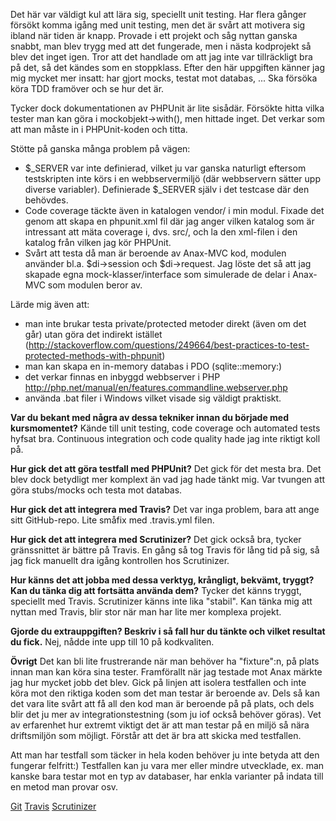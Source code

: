 Det här var väldigt kul att lära sig, speciellt unit testing. Har flera gånger försökt komma igång med unit testing, men det är svårt att motivera sig ibland när tiden är knapp. Provade i ett projekt och såg nyttan ganska snabbt, man blev trygg med att det fungerade, men i nästa kodprojekt så blev det inget igen. Tror att det handlade om att jag inte var tillräckligt bra på det, så det kändes som en stoppklass. Efter den här uppgiften känner jag mig mycket mer insatt: har gjort mocks, testat mot databas, ... Ska försöka köra TDD framöver och se hur det är.

Tycker dock dokumentationen av PHPUnit är lite sisådär. Försökte hitta vilka tester man kan göra i mockobjekt->with(<test>), men hittade inget. Det verkar som att man måste in i PHPUnit-koden och titta.

Stötte på ganska många problem på vägen:
* $_SERVER var inte definierad, vilket ju var ganska naturligt eftersom testskripten inte körs i en webbservermiljö (där webbservern sätter upp diverse variabler). Definierade $_SERVER själv i det testcase där den behövdes.
* Code coverage täckte även in katalogen vendor/ i min modul. Fixade det genom att skapa en phpunit.xml fil där jag anger vilken katalog som är intressant att mäta coverage i, dvs. src/, och la den xml-filen i den katalog från vilken jag kör PHPUnit.
* Svårt att testa då man är beroende av Anax-MVC kod, modulen använder bl.a. $di->session och $di->request. Jag löste det så att jag skapade egna mock-klasser/interface som simulerade de delar i Anax-MVC som modulen beror av.

Lärde mig även att:
* man inte brukar testa private/protected metoder direkt (även om det går) utan göra det indirekt istället (http://stackoverflow.com/questions/249664/best-practices-to-test-protected-methods-with-phpunit)
* man kan skapa en in-memory databas i PDO (sqlite::memory:)
* det verkar finnas en inbyggd webbserver i PHP http://php.net/manual/en/features.commandline.webserver.php
* använda .bat filer i Windows vilket visade sig väldigt praktiskt.

**Var du bekant med några av dessa tekniker innan du började med kursmomentet?**
Kände till unit testing, code coverage och automated tests hyfsat bra. Continuous integration och code quality hade jag inte riktigt koll på.

**Hur gick det att göra testfall med PHPUnit?**
Det gick för det mesta bra. Det blev dock betydligt mer komplext än vad jag hade tänkt mig. Var tvungen att göra stubs/mocks och testa mot databas.

**Hur gick det att integrera med Travis?**
Det var inga problem, bara att ange sitt GitHub-repo. Lite småfix med .travis.yml filen.

**Hur gick det att integrera med Scrutinizer?**
Det gick också bra, tycker gränssnittet är bättre på Travis. En gång så tog Travis för lång tid på sig, så jag fick manuellt dra igång kontrollen hos Scrutinizer.

**Hur känns det att jobba med dessa verktyg, krångligt, bekvämt, tryggt? Kan du tänka dig att fortsätta använda dem?**
Tycker det känns tryggt, speciellt med Travis. Scrutinizer känns inte lika "stabil". Kan tänka mig att nyttan med Travis, blir stor när man har lite mer komplexa projekt.

**Gjorde du extrauppgiften? Beskriv i så fall hur du tänkte och vilket resultat du fick.**
Nej, nådde inte upp till 10 på kodkvaliten.

**Övrigt**
Det kan bli lite frustrerande när man behöver ha "fixture":n, på plats innan man kan köra sina tester. Framförallt när jag testade mot Anax märkte jag hur mycket jobb det blev. Gick på linjen att isolera testfallen och inte köra mot den riktiga koden som det man testar är beroende av. Dels så kan det vara lite svårt att få all den kod man är beroende på på plats, och dels blir det ju mer av integrationstestning (som ju iof också behöver göras). Vet av erfarenhet hur extremt viktigt det är att man testar på en miljö så nära driftsmiljön som möjligt. Förstår att det är bra att skicka med testfallen.

Att man har testfall som täcker in hela koden behöver ju inte betyda att den fungerar felfritt:) Testfallen kan ju vara mer eller mindre utvecklade, ex. man kanske bara testar mot en typ av databaser, har enkla varianter på indata till en metod man provar osv.

[Git](https://github.com/Kajja/requestrecorder)
[Travis](https://travis-ci.org/Kajja/requestrecorder)
[Scrutinizer](https://scrutinizer-ci.com/g/Kajja/requestrecorder/)